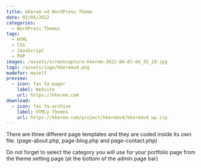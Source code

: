 ```yaml
---
title: kKerem v4 WordPress Theme
date: 02/04/2022
categories: 
  - WordPress Themes
tags:
  - HTML
  - CSS
  - JavaScript
  - PHP
images: /assets/screencapture-kkerem-2022-04-07-04_35_10.jpg
logo: /assets/logo/kkeremv4.png
madefor: myself
preview:
  - icon: fas fa-pager
    label: Website
    url: https://kkerem.com
download:
  - icon: fas fa-archive
    label: HTMLy Themes
    url: https://kkerem.com/project/kkeremv4/kkeremv4_wp.zip
---
```


There are three different page templates and they are coded inside its own file. (page-about.php, page-blog.php and page-contact.php)

Do not forget to select the category you will use for your portfolio page from the theme setting page (at the bottom of the admin page bar)